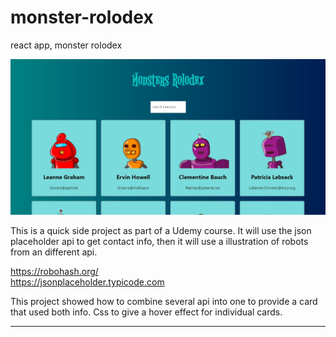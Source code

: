 # monster-rolodex
react app, monster rolodex

<img src="./monster-rolodex.jpg" />

This is a quick side project as part of a Udemy course. It will use the json placeholder api to get contact info, then it will use a illustration of robots 
from an different api.

https://robohash.org/ <br>
https://jsonplaceholder.typicode.com

This project showed how to combine several api into one to provide a card that 
used both info. Css to give a hover effect for individual cards.

************
